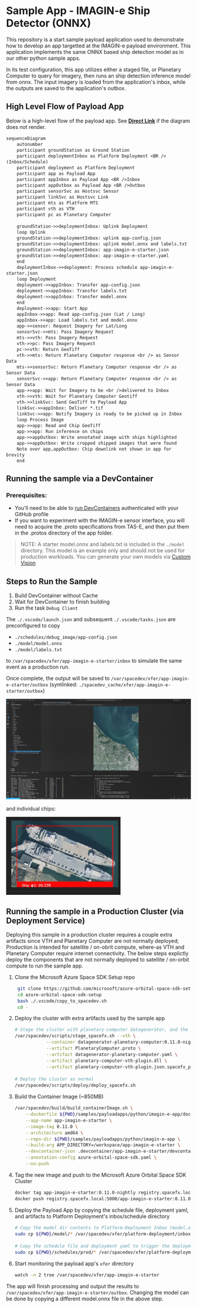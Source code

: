 # Sample App - IMAGIN-e Ship Detector (ONNX)

This repository is a start sample payload application used to demonstrate how to develop an app targetted at the IMAGIN-e payload environment. This application implements the same ONNX based ship detection model as in our other python sample apps.

In its test configuration, this app utilizes either a staged file, or Planetary Computer to query for imagery, then runs an  ship detection inference model from onnx.  The input imagery is loaded from the application's inbox, while the outputs are saved to the application's outbox.

## High Level Flow of Payload App

Below is a high-level flow of the payload app.  See **[Direct Link](./images/mermaid-app-flow.png)** if the diagram does not render.

```mermaid
sequenceDiagram
    autonumber
    participant groundStation as Ground Station
    participant deploymentInbox as Platform Deployment <BR />(Inbox/Schedule)
    participant deployment as Platform Deployment
    participant app as Payload App
    participant appInbox as Payload App <BR />Inbox
    participant appOutbox as Payload App <BR />Outbox
    participant sensorSvc as Hostsvc Sensor
    participant linkSvc as Hostsvc Link
    participant mts as Platform MTS
    participant vth as VTH
    participant pc as Planetary Computer

    groundStation->>deploymentInbox: Uplink Deployment
    loop Uplink
    groundStation->>deploymentInbox: uplink app-config.json
    groundStation->>deploymentInbox: uplink model.onnx and labels.txt
    groundStation->>deploymentInbox: app-imagin-e-starter.json
    groundStation->>deploymentInbox: app-imagin-e-starter.yaml
    end
    deploymentInbox->>deployment: Process schedule app-imagin-e-starter.json
    loop Deployment
    deployment->>appInbox: Transfer app-config.json
    deployment->>appInbox: Transfer labels.txt
    deployment->>appInbox: Transfer model.onnx
    end
    deployment->>app: Start App
    appInbox->>app: Read app-config.json (Lat / Long)
    appInbox->>app: Load labels.txt and model.onnx
    app->>sensor: Request Imagery for Lat/Long
    sensorSvc->>mts: Pass Imagery Request
    mts->>vth: Pass Imagery Request
    vth->>pc: Pass Imagery Request
    pc->>vth: Return GeoTiff
    vth->>mts: Return Planetary Computer response <br /> as Sensor Data
    mts->>sensorSvc: Return Planetary Computer response <br /> as Sensor Data
    sensorSvc->>app: Return Planetary Computer response <br /> as Sensor Data
    app->>app: Wait for Imagery to be <br />delivered to Inbox
    vth->>vth: Wait for Planetary Computer Geotiff
    vth->>linkSvc: Send GeoTiff to Payload App
    linkSvc->>appInbox: Deliver *.tif
    linkSvc->>app: Notify Imagery is ready to be picked up in Inbox
    loop Process Image
    app->>app: Read and Chip GeoTiff
    app->>app: Run inference on chips
    app->>appOutbox: Write annotated image with ships highlighted
    app->>appOutbox: Write cropped shipped images that were found
    Note over app,appOutbox: Chip downlink not shown in app for brevity
    end
```

## Running the sample via a DevContainer

### Prerequisites:

* You'll need to be able to [run DevContainers](https://github.com/microsoft/Azure-Orbital-Space-SDK-QuickStarts/blob/main/docs/walkthroughs/using-devcontainers.md) authenticated with your GitHub profile
* If you want to experiment with the IMAGIN-e sensor interface, you will need to acquire the .proto specifications from TAS-E, and then put them in the .protos directory of the app folder.

>NOTE: A starter model.onnx and labels.txt is included in the `./model` directory.  This model is an example only and should not be used for production workloads.  You can generate your own models via [Custom Vision](https://www.customvision.ai/)

## Steps to Run the Sample
1. Build DevContainer without Cache
1. Wait for DevContainer to finish building
1. Run the task `Debug Client`

The `./.vscode/launch.json` and subsequent `./.vscode/tasks.json` are preconfigured to copy

* `./schedules/debug_image/app-config.json`
* `./model/model.onnx`
* `./model/labels.txt`

to `/var/spacedev/xfer/app-imagin-e-starter/inbox` to simulate the same event as a production run.

Once complete, the output will be saved to `/var/spacedev/xfer/app-imagin-e-starter/outbox` (symlinked: `./spacedev_cache/xfer/app-imagin-e-starter/outbox`)

![Annotated Image](./images/final-image.png)

and individual chips:

![Ship Chip](./images/ship-chip.png)


## Running the sample in a Production Cluster (via Deployment Service)

Deploying this sample in a production cluster requires a couple extra artifacts since VTH and Planetary Computer are not normally deployed; Production is intended for satellite / on-obrit compute, where-as VTH and Planetary Computer require internet connectivity.  The below steps explictly deploy the components that are not normally deployed to satellite / on-orbit compute to run the sample app.

1. Clone the Microsoft Azure Space SDK Setup repo

   ```bash
    git clone https://github.com/microsoft/azure-orbital-space-sdk-setup
    cd azure-orbital-space-sdk-setup
    bash ./.vscode/copy_to_spacedev.sh
    cd -
   ```

1. Deploy the cluster with extra artifacts used by the sample app

    ```bash
    # Stage the cluster with planetary-computer datagenerator, and the plugin artifacts for them to communicate
    /var/spacedev/scripts/stage_spacefx.sh --vth \
                --container datagenerator-planetary-computer:0.11.0-nightly \
                --artifact PlanetaryComputer.proto \
                --artifact datagenerator-planetary-computer.yaml \
                --artifact planetary-computer-vth-plugin.dll \
                --artifact planetary-computer-vth-plugin.json.spacefx_plugin

    # Deploy the cluster as normal
    /var/spacedev/scripts/deploy/deploy_spacefx.sh
    ```

1. Build the Container Image (~850MB)

    ```bash
    /var/spacedev/build/build_containerImage.sh \
        --dockerfile ${PWD}/samples/payloadapps/python/imagin-e-app/docker/Dockerfile.prod \
        --app-name app-imagin-e-starter \
        --image-tag 0.11.0 \
        --architecture amd64 \
        --repo-dir ${PWD}/samples/payloadapps/python/imagin-e-app \
        --build-arg APP_DIRECTORY=/workspace/app-imagin-e-starter \
        --devcontainer-json .devcontainer/app-imagin-e-starter/devcontainer.json \
        --annotation-config azure-orbital-space-sdk.yaml \
        --no-push
    ```

1. Tag the new image and push to the Microsoft Azure Orbital Space SDK Cluster

    ```bash
    docker tag app-imagin-e-starter:0.11.0-nightly registry.spacefx.local:5000/app-imagin-e-starter:0.11.0-nightly
    docker push registry.spacefx.local:5000/app-imagin-e-starter:0.11.0-nightly
    ```


1. Deploy the Payload App by copying the schedule file, deployment yaml, and artifacts to Platform Deployment's inbox/schedule directory

    ```bash
    # Copy the model dir contents to Platform-Deployment Inbox (model.onnx and labels.txt)
    sudo cp ${PWD}/model/* /var/spacedev/xfer/platform-deployment/inbox/schedule/

    # Copy the schedule file and deployment yaml to trigger the deployment
    sudo cp ${PWD}/schedules/prod/* /var/spacedev/xfer/platform-deployment/inbox/schedule/
    ```

1. Start monitoring the payload app's `xfer` directory

    ```bash
    watch -n 2 tree /var/spacedev/xfer/app-imagin-e-starter
    ```

The app will finish processing and output the results to `/var/spacedev/xfer/app-imagin-e-starter/outbox`.  Changing the model can be done by copying a different model.onnx file in the above step.